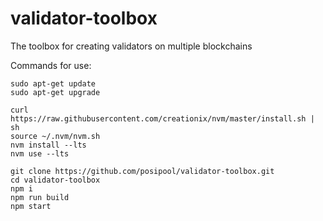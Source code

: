 # validator-toolbox
The toolbox for creating validators on multiple blockchains

Commands for use:
```
sudo apt-get update
sudo apt-get upgrade

curl https://raw.githubusercontent.com/creationix/nvm/master/install.sh | sh
source ~/.nvm/nvm.sh
nvm install --lts
nvm use --lts

git clone https://github.com/posipool/validator-toolbox.git
cd validator-toolbox
npm i
npm run build
npm start
```

